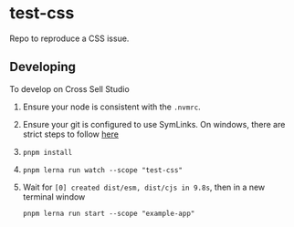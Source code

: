 # test-css

Repo to reproduce a CSS issue.

## Developing

To develop on Cross Sell Studio

1. Ensure your node is consistent with the `.nvmrc`.
1. Ensure your git is configured to use SymLinks. On windows, there are strict steps to follow [here](https://vistaprint.atlassian.net/wiki/spaces/PT/pages/702186664/Use+SymLink+on+Windows)
1. `pnpm install`
1. `pnpm lerna run watch --scope "test-css"`
1. Wait for `[0] created dist/esm, dist/cjs in 9.8s`, then in a new terminal window

   `pnpm lerna run start --scope "example-app"`
